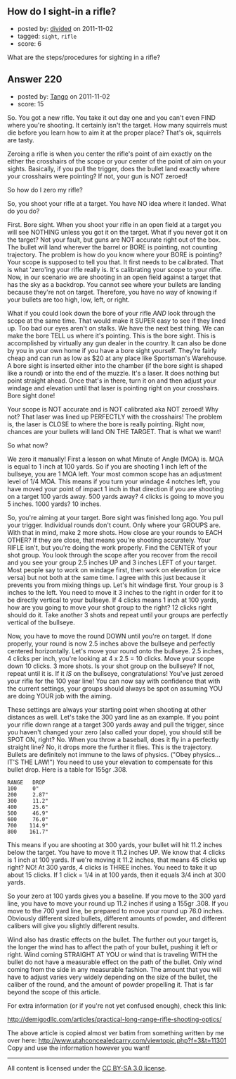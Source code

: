 ## How do I sight-in a rifle?

- posted by: [divided](https://stackexchange.com/users/-1/66-divided) on 2011-11-02
- tagged: `sight`, `rifle`
- score: 6

What are the steps/procedures for sighting in a rifle?


## Answer 220

- posted by: [Tango](https://stackexchange.com/users/-1/65-tango) on 2011-11-02
- score: 15

So. You got a new rifle. You take it out day one and you can't even FIND where you're shooting. It certainly isn't the target. How many squirrels must die before you learn how to aim it at the proper place? That's ok, squirrels are tasty.

Zeroing a rifle is when you center the rifle's point of aim exactly on the either the crosshairs of the scope or your center of the point of aim on your sights. Basically, if you pull the trigger, does the bullet land exactly where your crosshairs were pointing? If not, your gun is NOT zeroed!

So how do I zero my rifle?

So, you shoot your rifle at a target. You have NO idea where it landed. What do you do?

First. Bore sight. When you shoot your rifle in an open field at a target you will see NOTHING unless you got it on the target. What if you never got it on the target? Not your fault, but guns are NOT accurate right out of the box. The bullet will land wherever the barrel or BORE is pointing, not counting trajectory. The problem is how do you know where your BORE is pointing? Your scope is supposed to tell you that. It first needs to be calibrated. That is what 'zero'ing your rifle really is. It's calibrating your scope to your rifle. Now, in our scenario we are shooting in an open field against a target that has the sky as a backdrop. You cannot see where your bullets are landing because they're not on target. Therefore, you have no way of knowing if your bullets are too high, low, left, or right.

What if you could look down the bore of your rifle *AND* look through the scope at the same time. That would make it SUPER easy to see if they lined up. Too bad our eyes aren't on stalks. We have the next best thing. We can make the bore TELL us where it's pointing. This is the bore sight. This is accomplished by virtually any gun dealer in the country. It can also be done by you in your own home if you have a bore sight yourself. They're fairly cheap and can run as low as $20 at any place like Sportsman's Warehouse. A bore sight is inserted either into the chamber (if the bore sight is shaped like a round) or into the end of the muzzle. It's a laser. It does nothing but point straight ahead. Once that's in there, turn it on and then adjust your windage and elevation until that laser is pointing right on your crosshairs. Bore sight done!

Your scope is NOT accurate and is NOT calibrated aka NOT zeroed! Why not? That laser was lined up PERFECTLY with the crosshairs! The problem is, the laser is CLOSE to where the bore is really pointing. Right now, chances are your bullets will land ON THE TARGET. That is what we want!

So what now?

We zero it manually! First a lesson on what Minute of Angle (MOA) is. MOA is equal to 1 inch at 100 yards. So if you are shooting 1 inch left of the bullseye, you are 1 MOA left. Your most common scope has an adjustment level of 1/4 MOA. This means if you turn your windage 4 notches left, you have moved your point of impact 1 inch in that direction if you are shooting on a target 100 yards away. 500 yards away? 4 clicks is going to move you 5 inches. 1000 yards? 10 inches.

So, you're aiming at your target. Bore sight was finished long ago. You pull your trigger. Individual rounds don't count. Only where your GROUPS are. With that in mind, make 2 more shots. How close are your rounds to EACH OTHER? If they are close, that means you're shooting accurately. Your RIFLE isn't, but you're doing the work properly. Find the CENTER of your shot group. You look through the scope after you recover from the recoil and you see your group 2.5 inches UP and 3 inches LEFT of your target. Most people say to work on windage first, then work on elevation (or vice versa) but not both at the same time. I agree with this just because it prevents you from mixing things up. Let's hit windage first. Your group is 3 inches to the left. You need to move it 3 inches to the right in order for it to be directly vertical to your bullseye. If 4 clicks means 1 inch at 100 yards, how are you going to move your shot group to the right? 12 clicks right should do it. Take another 3 shots and repeat until your groups are perfectly vertical of the bullseye.

Now, you have to move the round DOWN until you're on target. If done properly, your round is now 2.5 inches above the bullseye and perfectly centered horizontally. Let's move your round onto the bullseye. 2.5 inches, 4 clicks per inch, you're looking at 4 x 2.5 = 10 clicks. Move your scope down 10 clicks. 3 more shots. Is your shot group on the bullseye? If not, repeat until it is. If it *IS* on the bullseye, congratulations! You've just zeroed your rifle for the 100 year line! You can now say with confidence that with the current settings, your groups should always be spot on assuming YOU are doing YOUR job with the aiming.

These settings are always your starting point when shooting at other distances as well. Let's take the 300 yard line as an example. If you point your rifle down range at a target 300 yards away and pull the trigger, since you haven't changed your zero (also called your dope), you should still be SPOT ON, right? No. When you throw a baseball, does it fly in a perfectly straight line? No, it drops more the further it flies. This is the trajectory. Bullets are definitely not immune to the laws of physics. ("Obey physics... IT'S THE LAW!") You need to use your elevation to compensate for this bullet drop. Here is a table for 155gr .308.

    RANGE   DROP
    100     0"
    200     2.87"
    300     11.2"
    400     25.6"
    500     46.9"
    600     76.0"
    700    114.9"
    800    161.7"


This means if you are shooting at 300 yards, your bullet will hit 11.2 inches below the target. You have to move it 11.2 inches UP. We know that 4 clicks is 1 inch at 100 yards. If we're moving it 11.2 inches, that means 45 clicks up right? NO! At 300 yards, 4 clicks is THREE inches. You need to take it up about 15 clicks. If 1 click = 1/4 in at 100 yards, then it equals 3/4 inch at 300 yards.

So your zero at 100 yards gives you a baseline. If you move to the 300 yard line, you have to move your round up 11.2 inches if using a 155gr .308. If you move to the 700 yard line, be prepared to move your round up 76.0 inches. Obviously different sized bullets, different amounts of powder, and different calibers will give you slightly different results.

Wind also has drastic effects on the bullet. The further out your target is, the longer the wind has to affect the path of your bullet, pushing it left or right. Wind coming STRAIGHT AT YOU or wind that is traveling WITH the bullet do not have a measurable effect on the path of the bullet. Only wind coming from the side in any measurable fashion. The amount that you will have to adjust varies very widely depending on the size of the bullet, the caliber of the round, and the amount of powder propelling it. That is far beyond the scope of this article.

For extra information (or if you're not yet confused enough), check this link:

http://demigodllc.com/articles/practical-long-range-rifle-shooting-optics/

The above article is copied almost ver batim from something written by me over here:  http://www.utahconcealedcarry.com/viewtopic.php?f=3&t=11301  Copy and use the information however you want!



---

All content is licensed under the [CC BY-SA 3.0 license](https://creativecommons.org/licenses/by-sa/3.0/).
